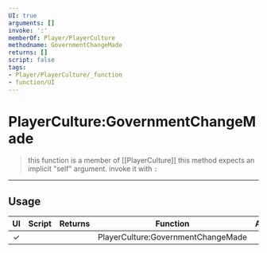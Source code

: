 ```yaml
---
UI: true
arguments: []
invoke: ':'
memberOf: Player/PlayerCulture
methodname: GovernmentChangeMade
returns: []
script: false
tags:
- Player/PlayerCulture/_function
- function/UI
---
```

# PlayerCulture:GovernmentChangeMade
> this function is a member of [[PlayerCulture]]
> this method expects an implicit "self" argument. invoke it with `:`
-----
## Usage
|  UI | Script | Returns | Function | Arguments |
|:---:|:------:|-------:|:--------:|:---------|
|✓| ||PlayerCulture:GovernmentChangeMade||
